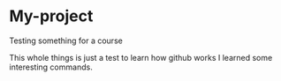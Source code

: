 # My-project
Testing something for a course


This whole things is just a test to learn how github works
I learned some interesting commands. 

